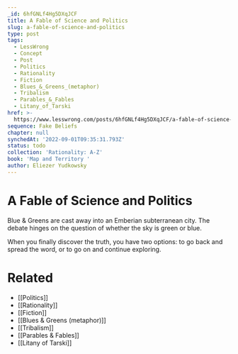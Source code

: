 ```yaml
---
_id: 6hfGNLf4Hg5DXqJCF
title: A Fable of Science and Politics
slug: a-fable-of-science-and-politics
type: post
tags:
  - LessWrong
  - Concept
  - Post
  - Politics
  - Rationality
  - Fiction
  - Blues_&_Greens_(metaphor)
  - Tribalism
  - Parables_&_Fables
  - Litany_of_Tarski
href: >-
  https://www.lesswrong.com/posts/6hfGNLf4Hg5DXqJCF/a-fable-of-science-and-politics
sequence: Fake Beliefs
chapter: null
synchedAt: '2022-09-01T09:35:31.793Z'
status: todo
collection: 'Rationality: A-Z'
book: 'Map and Territory '
author: Eliezer Yudkowsky
---
```


# A Fable of Science and Politics
Blue & Greens are cast away into an Emberian subterranean city. The debate hinges on the question of whether the sky is green or blue.

When you finally discover the truth, you have two options: to go back and spread the word, or to go on and continue exploring.

# Related

- [[Politics]]
- [[Rationality]]
- [[Fiction]]
- [[Blues & Greens (metaphor)]]
- [[Tribalism]]
- [[Parables & Fables]]
- [[Litany of Tarski]]